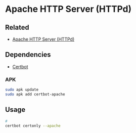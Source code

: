 # Apache HTTP Server (HTTPd)

## Related

- [Apache HTTP Server (HTTPd)](/apache/httpd.md)

## Dependencies

- [Certbot](/certbot/README.md#cli)

### APK

```sh
sudo apk update
sudo apk add certbot-apache
```

## Usage

```sh
#
certbot certonly --apache
```
